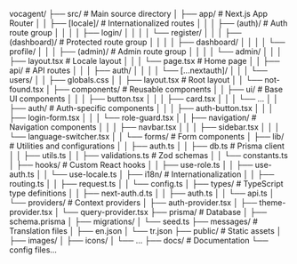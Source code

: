 vocagent/
├── src/                          # Main source directory
│   ├── app/                      # Next.js App Router
│   │   ├── [locale]/            # Internationalized routes
│   │   │   ├── (auth)/          # Auth route group
│   │   │   │   ├── login/
│   │   │   │   └── register/
│   │   │   ├── (dashboard)/     # Protected route group
│   │   │   │   ├── dashboard/
│   │   │   │   └── profile/
│   │   │   ├── (admin)/         # Admin route group
│   │   │   │   └── admin/
│   │   │   ├── layout.tsx       # Locale layout
│   │   │   └── page.tsx         # Home page
│   │   ├── api/                 # API routes
│   │   │   ├── auth/
│   │   │   │   └── [...nextauth]/
│   │   │   └── users/
│   │   ├── globals.css
│   │   ├── layout.tsx           # Root layout
│   │   └── not-found.tsx
│   ├── components/              # Reusable components
│   │   ├── ui/                  # Base UI components
│   │   │   ├── button.tsx
│   │   │   ├── card.tsx
│   │   │   └── ...
│   │   ├── auth/                # Auth-specific components
│   │   │   ├── auth-button.tsx
│   │   │   ├── login-form.tsx
│   │   │   └── role-guard.tsx
│   │   ├── navigation/          # Navigation components
│   │   │   ├── navbar.tsx
│   │   │   ├── sidebar.tsx
│   │   │   └── language-switcher.tsx
│   │   └── forms/               # Form components
│   ├── lib/                     # Utilities and configurations
│   │   ├── auth.ts
│   │   ├── db.ts                # Prisma client
│   │   ├── utils.ts
│   │   ├── validations.ts       # Zod schemas
│   │   └── constants.ts
│   ├── hooks/                   # Custom React hooks
│   │   ├── use-role.ts
│   │   ├── use-auth.ts
│   │   └── use-locale.ts
│   ├── i18n/                    # Internationalization
│   │   ├── routing.ts
│   │   ├── request.ts
│   │   └── config.ts
│   ├── types/                   # TypeScript type definitions
│   │   ├── next-auth.d.ts
│   │   ├── auth.ts
│   │   └── api.ts
│   └── providers/               # Context providers
│       ├── auth-provider.tsx
│       ├── theme-provider.tsx
│       └── query-provider.tsx
├── prisma/                      # Database
│   ├── schema.prisma
│   ├── migrations/
│   └── seed.ts
├── messages/                    # Translation files
│   ├── en.json
│   └── tr.json
├── public/                      # Static assets
│   ├── images/
│   ├── icons/
│   └── ...
├── docs/                        # Documentation
└── config files...